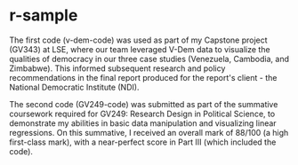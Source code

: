 # r-sample

The first code (v-dem-code) was used as part of my Capstone project (GV343) at LSE, where our team leveraged V-Dem data to visualize the qualities of democracy in our three case studies (Venezuela, Cambodia, and Zimbabwe). This informed subsequent research and policy recommendations in the final report produced for the report's client - the National Democratic Institute (NDI).

The second code (GV249-code) was submitted as part of the summative coursework required for GV249: Research Design in Political Science, to demonstrate my abilities in basic data manipulation and visualizing linear regressions. On this summative, I received an overall mark of 88/100 (a high first-class mark), with a near-perfect score in Part III (which included the code).

